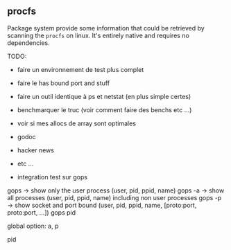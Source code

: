 ## procfs

Package system provide some information that could be retrieved by scanning the `procfs` on linux. It's entirely native and requires no dependencies.

TODO:
* faire un environnement de test plus complet
* faire le has bound port and stuff
* faire un outil identique à ps et netstat (en plus simple certes)
* benchmarquer le truc (voir comment faire des benchs etc ...)
* voir si mes allocs de array sont optimales
* godoc
* hacker news
* etc ...

* integration test sur gops


gops -> show only the user process (user, pid, ppid, name)
gops -a -> show all processes (user, pid, ppid, name) including non user processes
gops -p -> show socket and port bound (user, pid, ppid, name, [proto:port, proto:port, ...])
gops pid

global option: a, p

pid 
